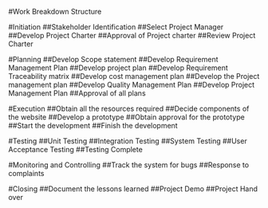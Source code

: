 #Work Breakdown Structure			


#Initiation
##Stakeholder Identification
##Select Project Manager
##Develop Project Charter
##Approval of Project charter
##Review Project Charter

#Planning
##Develop Scope statement
##Develop Requirement Management Plan
##Develop project plan
##Develop Requirement Traceability matrix
##Develop cost management plan
##Develop the Project management plan
##Develop Quality Management Plan
##Develop Project Management Plan
##Approval of all plans 

#Execution
##Obtain all the resources required
##Decide components of the website
##Develop a prototype
##Obtain approval for the prototype
##Start the development 
##Finish the development

#Testing
##Unit Testing
##Integration Testing
##System Testing
##User Acceptance Testing
##Testing Complete

#Monitoring and Controlling
##Track the system for bugs
##Response to complaints

#Closing
##Document the lessons learned
##Project Demo
##Project Hand over
